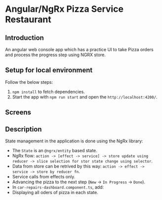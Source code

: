 # Angular/NgRx Pizza Service Restaurant
 
## Introduction
 
An angular web console app which has a practice UI to take Pizza orders and process the progress step using NGRX store.
 
## Setup for local environment
 
Follow the below steps:
 
1. `npm install` to fetch dependencies.
2. Start the app with `npm run start` and open the `http://localhost:4200/`.
 

## Screens



## Description
 
State management in the application is done using the NgRx library:
 
* The `State` is an `@ngrx/entity` based state. 
* NgRx flow: `action -> [effect -> service] -> store update using reducer -> slice selection for stor state change using selector`.
* Data from store can be retrived by this way: `action -> effect -> service -> store by reducer fn`. 
* Service calls from effects only.
* Advancing the pizza to the next step (`New` -> `In Progress` -> `Done`).
* In `car-repairs-dashboard.component.ts`, add:
* Displaying all oders of pizza in each state.
